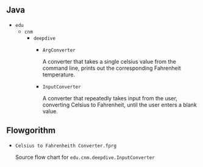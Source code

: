 ## Java

* `edu`
    * `cnm`
        * `deepdive`
            * `ArgConverter`
            
                A converter that takes a single celsius 
                value from the command line, prints out
                the corresponding Fahrenheit temperature.
                
            * `InputConverter`
            
                A converter that repeatedly takes input 
                from the user, converting Celsius to
                Fahrenheit, until the user enters a
                blank value.

## Flowgorithm

* `Celsius to Fahrenheith Converter.fprg`

    Source flow chart for `edu.cnm.deepdive.InputConverter`